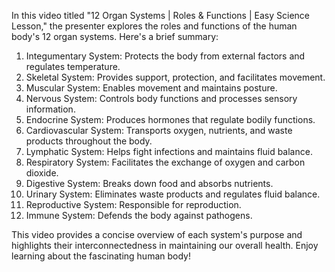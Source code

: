 In this video titled "12 Organ Systems | Roles & Functions | Easy Science Lesson," the presenter explores the roles and functions of the human body's 12 organ systems. Here's a brief summary:

1. Integumentary System: Protects the body from external factors and regulates temperature.<br>
2. Skeletal System: Provides support, protection, and facilitates movement.<br>
3. Muscular System: Enables movement and maintains posture.<br>
4. Nervous System: Controls body functions and processes sensory information.<br>
5. Endocrine System: Produces hormones that regulate bodily functions.<br>
6. Cardiovascular System: Transports oxygen, nutrients, and waste products throughout the body.<br>
7. Lymphatic System: Helps fight infections and maintains fluid balance.<br>
8. Respiratory System: Facilitates the exchange of oxygen and carbon dioxide.<br>
9. Digestive System: Breaks down food and absorbs nutrients.<br>
10. Urinary System: Eliminates waste products and regulates fluid balance.<br>
11. Reproductive System: Responsible for reproduction.<br>
12. Immune System: Defends the body against pathogens.<br>

This video provides a concise overview of each system's purpose and highlights their interconnectedness in maintaining our overall health. Enjoy learning about the fascinating human body! 